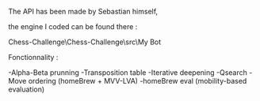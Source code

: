 The API has been made by Sebastian himself,

the engine I coded can be found there : 

Chess-Challenge\Chess-Challenge\src\My Bot



Fonctionnality :

-Alpha-Beta prunning
-Transposition table
-Iterative deepening
-Qsearch
-Move ordering (homeBrew + MVV-LVA)
-homeBrew eval (mobility-based evaluation)